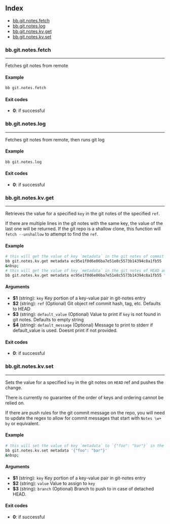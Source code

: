 ## Index

* [bb.git.notes.fetch](#bbgitnotesfetch)
* [bb.git.notes.log](#bbgitnoteslog)
* [bb.git.notes.kv.get](#bbgitnoteskvget)
* [bb.git.notes.kv.set](#bbgitnoteskvset)

### bb.git.notes.fetch

---
Fetches git notes from remote

#### Example

```bash
bb git.notes.fetch
```

#### Exit codes

* **0**: if successful

### bb.git.notes.log

---
Fetches git notes from remote, then runs git log

#### Example

```bash
bb git.notes.log
```

#### Exit codes

* **0**: if successful

### bb.git.notes.kv.get

---
Retrieves the value for a specified `key` in the git notes of the specified `ref`.

If there are multiple lines in the git notes with the same key, the value of the last one will be returned.  If the
git repo is a shallow clone, this function will `fetch --unshallow` to attempt to find the `ref`.

#### Example

```bash
# this will get the value of key `metadata` in the git notes of commit ec95e1f0d6e06ba7e51e8c5573b14394c8a1fb55
bb git.notes.kv.get metadata ec95e1f0d6e06ba7e51e8c5573b14394c8a1fb55
&nbsp;
# this will get the value of key `metadata` in the git notes of HEAD and defaults to `{"foo":"bar"}` if not found
bb git.notes.kv.get metadata ec95e1f0d6e06ba7e51e8c5573b14394c8a1fb55 "{\"foo\":\"bar\"}"
```

#### Arguments

* **$1** (string): `key` Key portion of a key-value pair in git-notes entry
* **$2** (string): `ref` (Optional) Git object ref commit hash, tag, etc. Defaults to HEAD
* **$3** (string): `default_value` (Optional) Value to print if `key` is not found in git notes. Defaults to empty string
* **$4** (string): `default_message` (Optional) Message to print to stderr if default_value is used. Doesnt print if not provided.

#### Exit codes

* **0**: if successful

### bb.git.notes.kv.set

---
Sets the value for a specified `key` in the git notes on `HEAD` ref and pushes the change.

There is currently no guarantee of the order of keys and ordering cannot be relied on.

If there are push rules for the git commit message on the repo, you will need to update the
regex to allow for commit messages that start with `Notes \w+ by` or equivalent.

#### Example

```bash
# this will set the value of key `metadata` to `{"foo": "bar"}` in the git notes of `HEAD`
bb git.notes.kv.set metadata '{"foo": "bar"}'
&nbsp;
```

#### Arguments

* **$1** (string): `key` Key portion of a key-value pair in git-notes entry
* **$2** (string): `value` Value to assign to `key`
* **$3** (string): `branch` (Optional) Branch to push to in case of detached HEAD.

#### Exit codes

* **0**: if successful

